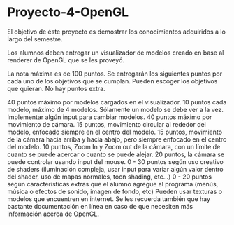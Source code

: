 # Proyecto-4-OpenGL
El objetivo de éste proyecto es demostrar los conocimientos adquiridos a lo largo del semestre.

Los alumnos deben entregar un visualizador de modelos creado en base al renderer de OpenGL que se les proveyó.

La nota máxima es de 100 puntos. Se entregarán los siguientes puntos por cada uno de los objetivos que se cumplan. Pueden escoger los objetivos que quieran. No hay puntos extra.

40 puntos máximo por modelos cargados en el visualizador.
10 puntos cada modelo, máximo de 4 modelos.
Sólamente un modelo se debe ver a la vez. Implementar algún input para cambiar modelos.
40 puntos máximo por movimiento de cámara.
15 puntos, movimiento circular al rededor del modelo, enfocado siempre en el centro del modelo.
15 puntos, movimiento de la cámara hacia arriba y hacia abajo, pero siempre enfocado en el centro del modelo.
10 puntos, Zoom In y Zoom out de la cámara, con un límite de cuanto se puede acercar o cuanto se puede alejar.
20 puntos, la cámara se puede controlar usando input del mouse.
0 - 30 puntos según uso creativo de shaders (iluminación compleja, usar input para variar algún valor dentro del shader, uso de mapas normales, toon shading, etc...)
0 - 20 puntos según características extras que el alumno agregue al programa (menús, música o efectos de sonido, imagen de fondo, etc)
Pueden usar texturas o modelos que encuentren en internet. Se les recuerda también que hay bastante documentación en línea en caso de que necesiten más información acerca de OpenGL.